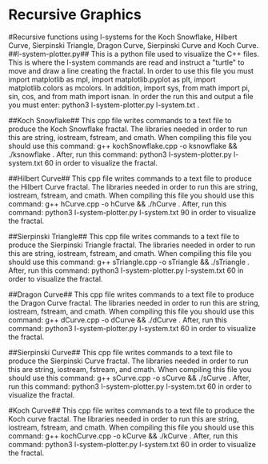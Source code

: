 # Recursive Graphics
#Recursive functions using l-systems for the Koch Snowflake, Hilbert Curve, Sierpinski Triangle, Dragon Curve, Sierpinski Curve and Koch Curve. 
##l-system-plotter.py## 
This is a python file used to visualize the C++ files. This is where the l-system commands are read and instruct a "turtle" to move and draw a line creating the fractal. In   order to use this file you must import matplotlib as mpl, import matplotlib.pyplot as plt, import matplotlib.colors as mcolors. In addition, import sys, from math import pi, sin, cos, and from math import isnan. In order the run this and output a file you must enter: python3 l-system-plotter.py l-system.txt <output file name> <degree of turn>. 
  
##Koch Snowflake##
This cpp file writes commands to a text file to produce the Koch Snowflake fractal. The libraries needed in order to run this are string, iostream, fstream, and cmath. When compiling this file you should use this command: g++ kochSnowflake.cpp -o ksnowflake && ./ksnowflake <amount of iterations>. After, run this command: python3 l-system-plotter.py l-system.txt <output file name> 60 in order to visualize the fractal. 
  
##Hilbert Curve##
This cpp file writes commands to a text file to produce the Hilbert Curve fractal. The libraries needed in order to run this are string, iostream, fstream, and cmath. When compiling this file you should use this command: g++ hCurve.cpp -o hCurve && ./hCurve <amount of iterations>. After, run this command: python3 l-system-plotter.py l-system.txt <output file name> 90 in order to visualize the fractal. 
  

##Sierpinski Triangle##
This cpp file writes commands to a text file to produce the Sierpinski Triangle fractal. The libraries needed in order to run this are string, iostream, fstream, and cmath. When compiling this file you should use this command: g++ sTriangle.cpp -o sTriangle && ./sTriangle <amount of iterations>. After, run this command: python3 l-system-plotter.py l-system.txt <output file name> 60 in order to visualize the fractal. 
  

##Dragon Curve##
This cpp file writes commands to a text file to produce the Dragon Curve fractal. The libraries needed in order to run this are string, iostream, fstream, and cmath. When compiling this file you should use this command: g++ dCurve.cpp -o dCurve && ./dCurve <amount of iterations>. After, run this command: python3 l-system-plotter.py l-system.txt <output file name> 60 in order to visualize the fractal. 
  

##Sierpinski Curve##
This cpp file writes commands to a text file to produce the Sierpinski Curve fractal. The libraries needed in order to run this are string, iostream, fstream, and cmath. When compiling this file you should use this command: g++ sCurve.cpp -o sCurve && ./sCurve <amount of iterations>. After, run this command: python3 l-system-plotter.py l-system.txt <output file name> 60 in order to visualize the fractal. 
  

#Koch Curve##
This cpp file writes commands to a text file to produce the Koch curve fractal. The libraries needed in order to run this are string, iostream, fstream, and cmath. When compiling this file you should use this command: g++ kochCurve.cpp -o kCurve && ./kCurve <amount of iterations>. After, run this command: python3 l-system-plotter.py l-system.txt <output file name> 60 in order to visualize the fractal. 
  
